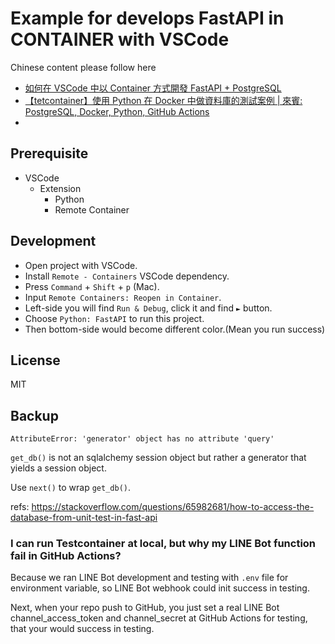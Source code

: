 # Example for develops FastAPI in CONTAINER with VSCode

Chinese content please follow here
- [如何在 VSCode 中以 Container 方式開發 FastAPI + PostgreSQL](https://nijialin.com/2021/05/29/fastapi-dev-in-container-vscode/)
- [【tetcontainer】使用 Python 在 Docker 中做資料庫的測試案例 | 來賓: PostgreSQL, Docker, Python, GitHub Actions](https://nijialin.com/2021/11/25/python-testcontainer-fasstapi-database/)
- 
## Prerequisite

- VSCode
  - Extension
    - Python
    - Remote Container

## Development

- Open project with VSCode.
- Install `Remote - Containers` VSCode dependency.
- Press `Command` + `Shift` + `p` (Mac).
- Input `Remote Containers: Reopen in Container`.
- Left-side you will find `Run & Debug`, click it and find `►` button.
- Choose `Python: FastAPI` to run this project.
- Then bottom-side would become different color.(Mean you run success)

## License

MIT

## Backup

```
AttributeError: 'generator' object has no attribute 'query'
```

`get_db()` is not an sqlalchemy session object but rather a generator that yields a session object.

Use `next()` to wrap `get_db()`.

refs: https://stackoverflow.com/questions/65982681/how-to-access-the-database-from-unit-test-in-fast-api

### I can run Testcontainer at local, but why my LINE Bot function fail in GitHub Actions?

Because we ran LINE Bot development and testing with `.env` file for environment variable, so LINE Bot webhook could init success in testing.

Next, when your repo push to GitHub, you just set a real LINE Bot channel_access_token and channel_secret at GitHub Actions for testing, that your would success in testing.
